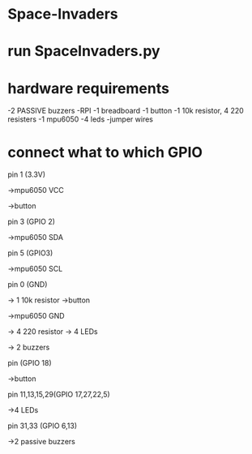 # Space-Invaders
# run SpaceInvaders.py
# hardware requirements
-2 PASSIVE buzzers
-RPI
-1 breadboard
-1 button
-1 10k resistor, 4 220 resisters
-1 mpu6050
-4 leds
-jumper wires


# connect what to which GPIO

pin 1 (3.3V)

->mpu6050 VCC

->button

pin 3 (GPIO 2)

->mpu6050 SDA

pin 5 (GPIO3)

->mpu6050 SCL

pin 0 (GND)

-> 1 10k resistor ->button

->mpu6050 GND

-> 4 220 resistor -> 4 LEDs

-> 2 buzzers 

pin (GPIO 18)

->button

pin 11,13,15,29(GPIO 17,27,22,5)

->4 LEDs

pin 31,33 (GPIO 6,13)

->2 passive buzzers

